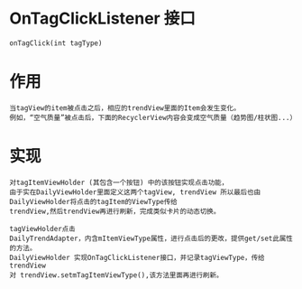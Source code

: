 # OnTagClickListener 接口
    onTagClick(int tagType)

# 作用
    当tagView的item被点击之后，相应的trendView里面的Item会发生变化。
    例如，“空气质量”被点击后，下面的RecyclerView内容会变成空气质量（趋势图/柱状图...）
# 实现
    对tagItemViewHolder (其包含一个按钮) 中的该按钮实现点击功能，
    由于实在DailyViewHolder里面定义这两个tagView, trendView 所以最后也由DailyViewHolder将点击的tagItem的ViewType传给
    trendView,然后trendView再进行刷新，完成类似卡片的动态切换。

    tagViewHolder点击
    DailyTrendAdapter，内含mItemViewType属性，进行点击后的更改，提供get/set此属性的方法。
    DailyViewHolder 实现OnTagClickListener接口，并记录tagViewType，传给trendView
    对 trendView.setmTagItemViewType(),该方法里面再进行刷新。